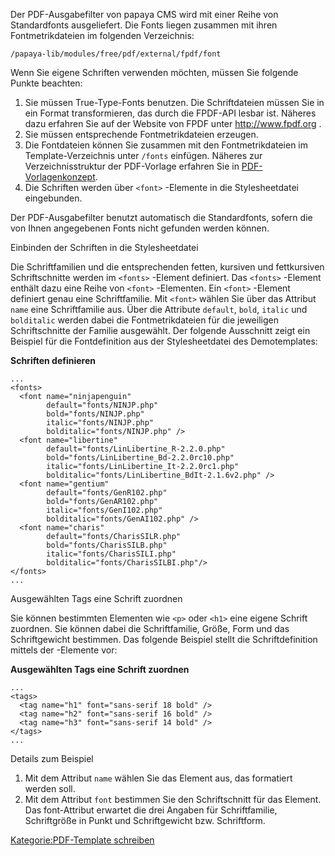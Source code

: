 
Der PDF-Ausgabefilter von papaya CMS wird mit einer Reihe von Standardfonts ausgeliefert. Die Fonts liegen zusammen mit ihren Fontmetrikdateien im folgenden Verzeichnis:

`/papaya-lib/modules/free/pdf/external/fpdf/font`

Wenn Sie eigene Schriften verwenden möchten, müssen Sie folgende Punkte beachten:

1.  Sie müssen True-Type-Fonts benutzen. Die Schriftdateien müssen Sie in ein Format transformieren, das durch die FPDF-API lesbar ist. Näheres dazu erfahren Sie auf der Website von FPDF unter <http://www.fpdf.org> .
2.  Sie müssen entsprechende Fontmetrikdateien erzeugen.
3.  Die Fontdateien können Sie zusammen mit den Fontmetrikdateien im Template-Verzeichnis unter `/fonts` einfügen. Näheres zur Verzeichnisstruktur der PDF-Vorlage erfahren Sie in [PDF-Vorlagenkonzept](PDF-Vorlagenkonzept.md).
4.  Die Schriften werden über `<font>` -Elemente in die Stylesheetdatei eingebunden.

Der PDF-Ausgabefilter benutzt automatisch die Standardfonts, sofern die von Ihnen angegebenen Fonts nicht gefunden werden können.

Einbinden der Schriften in die Stylesheetdatei

Die Schriftfamilien und die entsprechenden fetten, kursiven und fettkursiven Schriftschnitte werden im `<fonts>` -Element definiert. Das `<fonts>` -Element enthält dazu eine Reihe von `<font>` -Elementen. Ein `<font>` -Element definiert genau eine Schriftfamilie. Mit `<font>` wählen Sie über das Attribut `name` eine Schriftfamilie aus. Über die Attribute `default`, `bold`, `italic` und `bolditalic` werden dabei die Fontmetrikdateien für die jeweiligen Schriftschnitte der Familie ausgewählt. Der folgende Ausschnitt zeigt ein Beispiel für die Fontdefinition aus der Stylesheetdatei des Demotemplates:

**Schriften definieren**

~~~~ {.xml}
...
<fonts>
  <font name="ninjapenguin"
        default="fonts/NINJP.php"
        bold="fonts/NINJP.php"
        italic="fonts/NINJP.php"
        bolditalic="fonts/NINJP.php" />
  <font name="libertine"
        default="fonts/LinLibertine_R-2.2.0.php"
        bold="fonts/LinLibertine_Bd-2.2.0rc10.php"
        italic="fonts/LinLibertine_It-2.2.0rc1.php"
        bolditalic="fonts/LinLibertine_BdIt-2.1.6v2.php" />
  <font name="gentium"
        default="fonts/GenR102.php"
        bold="fonts/GenAR102.php"
        italic="fonts/GenI102.php"
        bolditalic="fonts/GenAI102.php" />
  <font name="charis"
        default="fonts/CharisSILR.php"
        bold="fonts/CharisSILB.php"
        italic="fonts/CharisSILI.php"
        bolditalic="fonts/CharisSILBI.php"/>
</fonts>
...
~~~~

Ausgewählten Tags eine Schrift zuordnen

Sie können bestimmten Elementen wie `<p>` oder `<h1>` eine eigene Schrift zuordnen. Sie können dabei die Schriftfamilie, Größe, Form und das Schriftgewicht bestimmen. Das folgende Beispiel stellt die Schriftdefinition mittels der <tag>-Elemente vor:

**Ausgewählten Tags eine Schrift zuordnen**

~~~~ {.xml}
...
<tags>
  <tag name="h1" font="sans-serif 18 bold" />
  <tag name="h2" font="sans-serif 16 bold" />
  <tag name="h3" font="sans-serif 14 bold" />
</tags>
...
~~~~

Details zum Beispiel

1.  Mit dem Attribut `name` wählen Sie das Element aus, das formatiert werden soll.
2.  Mit dem Attribut `font` bestimmen Sie den Schriftschnitt für das Element. Das font-Attribut erwartet die drei Angaben für Schriftfamilie, Schriftgröße in Punkt und Schriftgewicht bzw. Schriftform.

[Kategorie:PDF-Template schreiben](../export_de/Kategorie:PDF-Template_schreiben.md)
